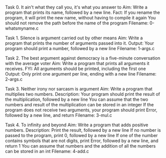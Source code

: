 Task 0.   It ain't what they call you, it's what you answer to
Aim:      Write a program that prints its name, followed by a new line.
Fact:     If you rename the program, it will print the new name, without having to compile it again
          You should not remove the path before the name of the program
Filename: 0-whatsmyname.c






Task 1.   Silence is argument carried out by other means
Aim:      Write a program that prints the number of arguments passed into it.
Output:   Your program should print a number, followed by a new line
Filename: 1-args.c








Task 2.   The best argument against democracy is a five-minute conversation with the average voter
Aim:      Write a program that prints all arguments it receives.
FYI:      All arguments should be printed, including the first one
Output:   Only print one argument per line, ending with a new line
Filename: 2-args.c







Task 3.      Neither irony nor sarcasm is argument
Aim:         Write a program that multiplies two numbers.
Description: Your program should print the result of the multiplication, followed by a new line
             You can assume that the two numbers and result of the multiplication can be stored in an integer
             If the program does not receive two arguments, your program should print Error, followed by a new line,
             and return 
Filename:    3-mul.c








Task 4. To infinity and beyond
Aim: Write a program that adds positive numbers.
Description: Print the result, followed by a new line
If no number is passed to the program, print 0, followed by a new line
If one of the number contains symbols that are not digits, print Error, followed by a new line, and return 1
You can assume that numbers and the addition of all the numbers can be stored in an int
Filename: 4-add.c
